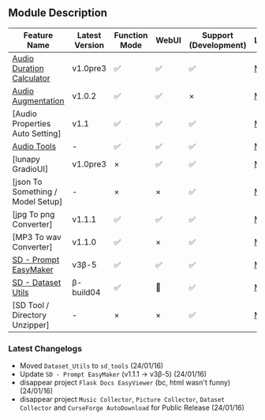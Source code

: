 ## Module Description

| Feature Name | Latest Version | Function Mode | WebUI | Support (Development) | License |
| --- | --- | --- | --- | --- | --- |
| [Audio Duration Calculator](./module_desc/adc.md) | v1.0pre3 | ✅ | ✅ | ✅ | [MIT](/LICENSE) |
| [Audio Augmentation](./module_desc/audio_aug.md) | v1.0.2 | ✅ | ✅ | × | [MIT](/LICENSE) |
| [Audio Properties Auto Setting] | v1.1 | ✅ | ✅ | ✅ | [MIT](/LICENSE) |
| [Audio Tools](./module_desc/audio_tool.md) | - | ✅ | ✅ | ✅ | [MIT](/LICENSE) |
| [lunapy GradioUI] | v1.0pre3 | × | ✅ | ✅ | [MIT](/LICENSE) |
| [json To Something / Model Setup] | - | × | × | ✅ | [MIT](/LICENSE) |
| [jpg To png Converter] | v1.1.1 | ✅ | ✅ | ✅ | [MIT](/LICENSE) |
| [MP3 To wav Converter] | v1.1.0 | ✅ | × | ✅ | [MIT](/LICENSE) |
| [SD - Prompt EasyMaker](/Scripts/sd_tool/prompt_EasyMaker/docs/info.md) | v3β-5 | ✅ | ✅ | ✅ | [MIT](/LICENSE) |
| [SD - Dataset Utils](./module_desc/dataset_utils.md) | β-build04 | ✅ | 🔼 | ✅ | [MIT](/LICENSE) |
| [SD Tool / Directory Unzipper] | - | × | × | ✅ | [MIT](/LICENSE) |


### Latest Changelogs

- Moved `Dataset_Utils` to `sd_tools` (24/01/16)
- Update `SD - Prompt EasyMaker` (v1.1.1 -> v3β-5) (24/01/16)
- disappear project `Flask Docs EasyViewer` (bc, html wasn't funny) (24/01/16)
- disappear project `Music Collector`, `Picture Collector`, `Dataset Collector` and `CurseForge AutoDownload` for Public Release (24/01/16)